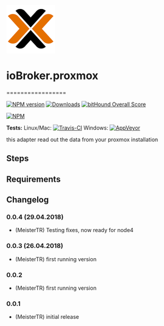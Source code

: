 ![Logo](admin/logo.png)
# ioBroker.proxmox
=================

[![NPM version](http://img.shields.io/npm/v/iobroker.proxmox.svg)](https://www.npmjs.com/package/iobroker.proxmox)
[![Downloads](https://img.shields.io/npm/dm/iobroker.proxmox.svg)](https://www.npmjs.com/package/iobroker.proxmox)
[![bitHound Overall Score](https://www.bithound.io/github/MeisterTR/ioBroker.proxmox/badges/score.svg)](https://www.bithound.io/github/MeisterTR/iobroker.proxmox)

[![NPM](https://nodei.co/npm/iobroker.proxmox.png?downloads=true)](https://nodei.co/npm/iobroker.proxmox/)

**Tests:** Linux/Mac: [![Travis-CI](https://api.travis-ci.org/MeisterTR/ioBroker.proxmox.svg?branch=master)](https://travis-ci.org/MeisterTR/ioBroker.proxmox)
Windows: [![AppVeyor](https://ci.appveyor.com/api/projects/status/github/MeisterTR/ioBroker.proxmox?branch=master&svg=true)](https://ci.appveyor.com/project/MeisterTR/ioBroker-proxmox/)


this adapter read out the data from your proxmox installation

## Steps 
## Requirements

## Changelog
### 0.0.4 (29.04.2018)
* (MeisterTR) Testing fixes, now ready for node4
### 0.0.3 (26.04.2018)
* (MeisterTR) first running version
### 0.0.2
* (MeisterTR) first running version
### 0.0.1
* (MeisterTR) initial release
